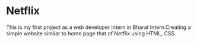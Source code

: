 # Netflix
This is my first project as a web developer intern in Bharat Intern.Creating a simple website similar to home page that of Netflix using HTML, CSS. 
